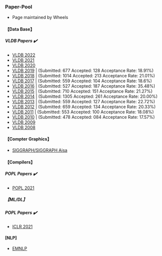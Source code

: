 ### Paper-Pool

* Page maintained by Wheels


#### 【Data Base】

#####  VLDB Papers :heavy_check_mark:


  * [VLDB 2022](http://vldb.org/pvldb/volumes/15)  
  * [VLDB 2021](https://www.aminer.cn/conf/611e57c792c7f9be2121cf6e)
  * [VLDB 2020](http://vldb.org/pvldb/volumes/13)
  * [VLDB 2019](http://vldb.org/pvldb/volumes/12)     |  (Submitted:  677     Accepted:   128    Acceptance Rate:  18.91%)
  * [VLDB 2018](http://vldb.org/pvldb/volumes/11)     |  (Submitted:  1014    Accepted:   213    Acceptance Rate:  21.01%)
  * [VLDB 2017](http://vldb.org/pvldb/volumes/10)     |  (Submitted:  559     Accepted:   104    Acceptance Rate:  18.6%)
  * [VLDB 2016](http://vldb.org/pvldb/volumes/9)      |  (Submitted:  527     Accepted:   187    Acceptance Rate:  35.48%)
  * [VLDB 2015](http://vldb.org/pvldb/volumes/8)      |  (Submitted:  710     Accepted:   151    Acceptance Rate:  21.27%)
  * [VLDB 2014](http://vldb.org/pvldb/volumes/7)      |  (Submitted:  1305    Accepted:   261    Acceptance Rate:  20.00%)
  * [VLDB 2013](http://vldb.org/pvldb/volumes/6)      |  (Submitted:  559     Accepted:   127    Acceptance Rate:  22.72%)
  * [VLDB 2012](http://vldb.org/pvldb/volumes/5)      |  (Submitted:  659     Accepted:   134    Acceptance Rate:  20.33%)
  * [VLDB 2011](http://vldb.org/pvldb/volumes/4)      |  (Submitted:  553     Accepted:   100    Acceptance Rate:  18.08%)
  * [VLDB 2010](http://vldb.org/pvldb/volumes/3)      |  (Submitted:  478     Accepted:   084    Acceptance Rate:  17.57%)
  * [VLDB 2009](http://vldb.org/pvldb/volumes/2)
  * [VLDB 2008](http://vldb.org/pvldb/volumes/1) 

#### 【Compter Graphics】

* [SIGGRAPH/SIGGRAPH Aisa](http://kesen.realtimerendering.com/)


#### 【Compilers】

#####  POPL Papers :heavy_check_mark:

* [POPL 2021](https://www.aminer.cn/conf/611d03d992c7f9be21d5f64e)

##### 【ML/DL】

#####  POPL Papers :heavy_check_mark:

* [ICLR 2021](https://www.aminer.cn/conf/5fbf0f4b92c7f9be218c9605)


#### [NLP]

* [EMNLP](https://www.aminer.cn/conf/5f5f30e292c7f9be21d4cef7)



  
  
  
  
  
  
  
  
  
  
